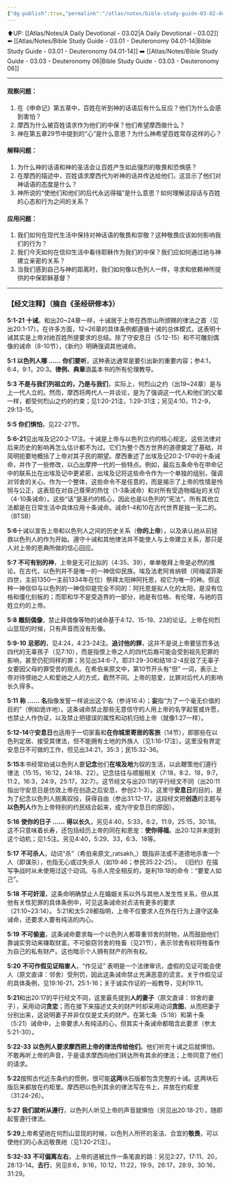 ```yaml
---
{"dg-publish":true,"permalink":"/atlas/notes/bible-study-guide-03-02-deuteronomy-05/","noteIcon":""}
---
```


⬆️UP: [[Atlas/Notes/A Daily Devotional - 03.02\|A Daily Devotional - 03.02]]
⬅️ [[Atlas/Notes/Bible Study Guide - 03.01 - Deuteronomy 04.01-14\|Bible Study Guide - 03.01 - Deuteronomy 04.01-14]]
➡️ [[Atlas/Notes/Bible Study Guide - 03.03 - Deuteronomy 06\|Bible Study Guide - 03.03 - Deuteronomy 06]] 

---

#### 观察问题：

1. 在《申命记》第五章中，百姓在听到神的话语后有什么反应？他们为什么会感到害怕？
2. 摩西为什么被百姓请求作为他们的中保？他们希望摩西做什么？
3. 神在第五章29节中提到的“心”是什么意思？为什么神希望百姓常存这样的心？

#### 解释问题：

1. 为什么神的话语和神的圣洁会让百姓产生如此强烈的敬畏和恐惧感？
2. 在摩西的描述中，百姓请求摩西代为听神的话并传达给他们，这显示了他们对神话语的态度是什么？
3. 神所说的“使他们和他们的后代永远得福”是什么意思？如何理解这段话与百姓的心态和行为之间的关系？

#### 应用问题：

1. 我们如何在现代生活中保持对神话语的敬畏和崇敬？这种敬畏应该如何影响我们的行为？
2. 我们今天如何在信仰生活中看待耶稣作为我们的中保？我们应如何通过祂与神建立亲密的关系？
3. 当我们感到自己与神的距离时，我们如何像以色列人一样，寻求和依赖神所提供的中保耶稣基督？

---
### 【经文注释】（摘自《圣经研修本》）


**5:1-21** **十诫**。和出20~24章一样，十诫居于上帝在西奈山所颁赐的律法之首（见出20:1-17）。在许多方面，12~26章的具体条例都遵循十诫的总体模式，这表明十诫其实是上帝对祂百姓所提要求的总结。除了守安息日（5:12-15）和不可雕刻偶像的诫命（8-10节），《新约》明确强调其他诫命。

**5:1** **以色列人哪** **……** **你们要听**，这种表达通常是要引出新的重要内容；参4:1，6:4，9:1，20:3。**律例、典章**涵盖本书的所有伦理教导。

**5:3** **不是与我们列祖立的，乃是与我们**，实际上，何烈山之约（出19~24章）是与上一代人立的。然而，摩西将两代人一并谈论，是为了强调这一代人和他们的父辈一样，都受何烈山之约的约束；见1:20-21注，1:29-31注；另见4:10，11:2-9，29:13-15。

**5:5** **你们惧怕**，见22-27节。

**5:6-21**见出埃及记20:2-17注。十诫是上帝与以色列立约的核心规定。这些法律对后来历史的影响再怎么估计都不为过。它们为整个西方世界的道德奠定了基础，并简明扼要地概括了上帝对其子民的期望。摩西重述了出埃及记20:2-17中的十条诫命，并作了一些修改，以凸出摩押一代的一些特点。例如，最后五条命令在申命记中的联系比在出埃及记中更紧密，出埃及记将这些命令作为一个单独的组别，强调对邻舍的关心。作为一个整体，这些命令不是任意的，而是揭示了上帝的性情是怜悯与公正，这表现在对自己尊荣的热忱（1-3条诫命）和对所有受造物福祉的关切（4-10条诫命）。这些“话”是圣约的核心，因此也是以色列的“宪法”。所有其他立法都是在日常生活中具体应用十条诫命。诫命1-4和10在古代世界是独一无二的。 （BTSB）

**5:6**十诫以宣告上帝和以色列人之间的历史关系（**你的上帝**），以及承认祂从前拯救以色列人的作为开始。遵守十诫和其他律法并不能使人与上帝建立关系，那只是人对上帝的恩典所做的信心回应。

**5:7** **不可有别的神**，上帝是无可比拟的（4:35、39），单单敬拜上帝是必然的推论。在古代，以色列并不是唯一的一神信仰民族。埃及法老阿肯纳顿（阿梅诺菲斯四世，主前1350—主前1334年在位）祭拜太阳神阿托恩，视它为唯一的神。但这种一神信仰与以色列的一神信仰是完全不同的：阿托恩是拟人化的太阳，是没有位格和僵化刻板的；而耶和华不是受造界的一部分，祂是有位格、有伦理，与祂的百姓立约的上帝。

**5:8** **雕刻偶像**，禁止拜偶像等物的诫命基于4:12、15-19、23的论证。上帝在何烈山显现的时候，只有声音而没有形像。

**5:9-10** **忌邪的**，见4:24，4:23-24注。**追讨他的罪**，这并不是说上帝要惩罚多达四代的无辜孩子（见7:10），而是指恨上帝之人的四代后裔可能会受到祖先犯罪的影响，甚至仍犯同样的罪；另见出34:6-7。耶31:29-30和结18:2-4反驳了无辜子女要因父母的罪受苦的观点。在希伯来原文中，第10节开头有“但” 一词，表示上帝对待恨祂之人和爱祂之人的方式，截然不同。上帝的慈爱，比罪对后代人的影响长久得多。

**5:11** **称** **……** **名**指像发誓一样说出这个名（参诗16:4）；**妄**指“为了一个毫无价值的目的”（例如诡诈地）。这条诫命禁止那些无意信守的人用上帝的名字起誓或许愿，也禁止人作伪证，以及禁止把错误的属性和动机归给上帝（就像1:27一样）。

**5:12-14**守**安息日**也适用于一切家畜和**在你城里寄居的客旅**（14节），即那些在以色列定居、接受其律法，但不能拥有土地的外族人（见1:16-17注）。这里没有界定安息日不可做的工作，但见出34:21，35:3；民15:32-36。

**5:15**本书经常劝诫以色列人要**记念**他们**在埃及地**为奴的生活，以此鞭策他们遵行律法（15:15，16:12，24:18、22）。记念往往与顺服相关（7:18，8:2、18，9:7，11:2，16:3，24:9，25:17，32:7）。这节经文与出20:11的平行经文不同（出20:11指出守安息日是仿效上帝在创造之后安息，参创2:1-3）。这里守**安息日**的目的，是为了纪念以色列人脱离奴役，获得自由（参出31:12-17，这段经文把**创造**的主题与**以色列人**作为上帝特别的约民结合起来，成为守安息日的原因）。

**5:16** **使你的日子** **……** **得以长久**，另见4:40，5:33，6:2，11:9，25:15，30:18。这不只意味着长寿，还包括经历上帝的同在和恩宠：**使你得福**。出20:12并未提到这个动机；见1:5注。另见4:40，5:29、33，6:3、18等。

**5:17** **不可杀人**，动词“杀”（希伯来原文_ratsakh_）既指非法或不道德地杀害一个人（即谋杀），也指无心或过失杀人（如19:46；参民35:22-25）。 《旧约》在描写争战时从未使用过这个动词。与杀人完全相反的，是利19:18的命令：“要爱人如己”。

**5:18** **不可奸淫**，这条命明确禁止人在婚姻关系以外与其他人发生性关系，但从其他有关性犯罪的具体条例中，可见这条诫命对贞洁有更多的要求（21:10~23:14）。 5:21和太5:28都指明，上帝不仅要求人在外在行为上遵守这条诫命，还要求人要有纯洁的内心。

**5:19** **不可偷盗**，这条诫命要求每一个以色列人都尊重邻舍的财物，从而鼓励他们靠诚实劳动来赚取财富。不可偷窃邻舍的牲畜（见21节），表示邻舍有权将牲畜作为自己的私有财产。这也暗示个人拥有财产的所有权。

**5:20** **不可作假见证陷害人**，“作见证” 表明是一个法律审讯，虚假的见证可能会使人（原文直译：邻舍）受刑罚，因此这条诫命禁止充满恶意的谎言。关于作假见证的具体条例，见19:16-21，25:1-16；关于诚实作证的一般教导，见利19:11。

**5:21**和出20:17的平行经文不同，这里最先提到**人的妻子**（原文直译：邻舍的妻子），采用动词**贪恋**；而在接下来描述丈夫的财产时却采用动词**贪图**，从而把妻子分别出来，这说明妻子并非仅仅是丈夫的财产。在第七条（5:18）和第十条（5:21）诫命中，上帝要求人有纯洁的心，但其实十条诫命都暗含此要求（参太5:21-30）。

**5:22-33** **以色列人要求摩西把上帝的律法传给他们**。他们听完十诫之后就惧怕，不敢再听上帝的声音，于是请求摩西向他们转达所有其余的律法；上帝同意了他们的请求。

**5:22**按照古代近东条约的惯例，很可能**这两**块石版都包含完整的十诫。这两块石版后来都放在约柜里。摩西把以色列其余的律法写在书上，并放在约柜里（31:24-26）。

**5:27** **我们就听从遵行**，以色列人听见上帝的声音就惧怕（另见出20:18-21），随即起誓遵行律法。

**5:29**上帝希望祂在何烈山显现的时候，以色列人所怀的圣洁、合宜的**敬畏**，可以使他们的心永远敬畏祂（见1:20-21注）。

**5:32-33** **不可偏离左右**，上帝的道被比作一条笔直的路：另见2:27，17:11、20，28:13-14。**去行**，另见8:6，9:16，10:12，11:22，19:9，26:17，28:9，30:16，31:29。